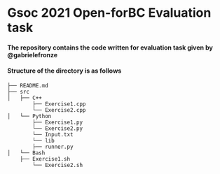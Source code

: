 # Gsoc 2021 Open-forBC Evaluation task

#### The repository contains the code written for evaluation task given by @gabrielefronze 

#### Structure of the directory is as follows
```
├── README.md
├── src
│   ├── C++
        ├── Exercise1.cpp
        └── Exercise2.cpp
│   └── Python
        ├── Exercise1.py
        └── Exercise2.py
        └── Input.txt
        └── lib
	    ├── runner.py
│   └── Bash
	├── Exercise1.sh
        └── Exercise2.sh
```